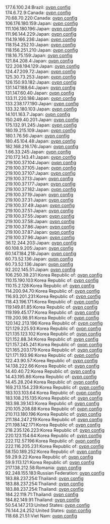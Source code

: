 177.6.100.24:Brazil: [ovpn config](vpn/177_6_100_24.ovpn)  
174.6.72.9:Canada: [ovpn config](vpn/174_6_72_9.ovpn)  
70.68.70.220:Canada: [ovpn config](vpn/70_68_70_220.ovpn)  
106.176.180.159:Japan: [ovpn config](vpn/106_176_180_159.ovpn)  
111.106.180.196:Japan: [ovpn config](vpn/111_106_180_196.ovpn)  
111.96.144.229:Japan: [ovpn config](vpn/111_96_144_229.ovpn)  
114.19.166.236:Japan: [ovpn config](vpn/114_19_166_236.ovpn)  
118.154.252.10:Japan: [ovpn config](vpn/118_154_252_10.ovpn)  
118.156.251.210:Japan: [ovpn config](vpn/118_156_251_210.ovpn)  
118.16.75.159:Japan: [ovpn config](vpn/118_16_75_159.ovpn)  
121.84.208.4:Japan: [ovpn config](vpn/121_84_208_4.ovpn)  
122.208.194.129:Japan: [ovpn config](vpn/122_208_194_129.ovpn)  
124.47.209.72:Japan: [ovpn config](vpn/124_47_209_72.ovpn)  
125.30.73.253:Japan: [ovpn config](vpn/125_30_73_253.ovpn)  
126.150.93.182:Japan: [ovpn config](vpn/126_150_93_182.ovpn)  
131.147.188.64:Japan: [ovpn config](vpn/131_147_188_64.ovpn)  
131.147.60.40:Japan: [ovpn config](vpn/131_147_60_40.ovpn)  
133.11.220.186:Japan: [ovpn config](vpn/133_11_220_186.ovpn)  
133.238.177.190:Japan: [ovpn config](vpn/133_238_177_190.ovpn)  
133.32.180.103:Japan: [ovpn config](vpn/133_32_180_103.ovpn)  
14.101.163.7:Japan: [ovpn config](vpn/14_101_163_7.ovpn)  
150.249.40.201:Japan: [ovpn config](vpn/150_249_40_201.ovpn)  
175.132.91.245:Japan: [ovpn config](vpn/175_132_91_245.ovpn)  
180.19.215.109:Japan: [ovpn config](vpn/180_19_215_109.ovpn)  
180.1.76.56:Japan: [ovpn config](vpn/180_1_76_56.ovpn)  
180.45.104.48:Japan: [ovpn config](vpn/180_45_104_48.ovpn)  
182.168.216.176:Japan: [ovpn config](vpn/182_168_216_176.ovpn)  
1.66.33.245:Japan: [ovpn config](vpn/1_66_33_245.ovpn)  
210.172.143.41:Japan: [ovpn config](vpn/210_172_143_41.ovpn)  
219.100.37.104:Japan: [ovpn config](vpn/219_100_37_104.ovpn)  
219.100.37.105:Japan: [ovpn config](vpn/219_100_37_105.ovpn)  
219.100.37.107:Japan: [ovpn config](vpn/219_100_37_107.ovpn)  
219.100.37.13:Japan: [ovpn config](vpn/219_100_37_13.ovpn)  
219.100.37.177:Japan: [ovpn config](vpn/219_100_37_177.ovpn)  
219.100.37.182:Japan: [ovpn config](vpn/219_100_37_182.ovpn)  
219.100.37.19:Japan: [ovpn config](vpn/219_100_37_19.ovpn)  
219.100.37.31:Japan: [ovpn config](vpn/219_100_37_31.ovpn)  
219.100.37.49:Japan: [ovpn config](vpn/219_100_37_49.ovpn)  
219.100.37.51:Japan: [ovpn config](vpn/219_100_37_51.ovpn)  
219.100.37.55:Japan: [ovpn config](vpn/219_100_37_55.ovpn)  
219.100.37.58:Japan: [ovpn config](vpn/219_100_37_58.ovpn)  
219.100.37.86:Japan: [ovpn config](vpn/219_100_37_86.ovpn)  
219.100.37.87:Japan: [ovpn config](vpn/219_100_37_87.ovpn)  
219.100.37.96:Japan: [ovpn config](vpn/219_100_37_96.ovpn)  
36.12.244.203:Japan: [ovpn config](vpn/36_12_244_203.ovpn)  
60.108.9.205:Japan: [ovpn config](vpn/60_108_9_205.ovpn)  
60.147.184.218:Japan: [ovpn config](vpn/60_147_184_218.ovpn)  
60.73.52.136:Japan: [ovpn config](vpn/60_73_52_136.ovpn)  
60.73.52.136:Japan: [ovpn config](vpn/60_73_52_136.ovpn)  
92.202.145.51:Japan: [ovpn config](vpn/92_202_145_51.ovpn)  
106.250.39.231:Korea Republic of: [ovpn config](vpn/106_250_39_231.ovpn)  
110.15.190.103:Korea Republic of: [ovpn config](vpn/110_15_190_103.ovpn)  
110.15.2.128:Korea Republic of: [ovpn config](vpn/110_15_2_128.ovpn)  
114.200.94.70:Korea Republic of: [ovpn config](vpn/114_200_94_70.ovpn)  
116.93.201.231:Korea Republic of: [ovpn config](vpn/116_93_201_231.ovpn)  
118.43.196.171:Korea Republic of: [ovpn config](vpn/118_43_196_171.ovpn)  
119.149.81.85:Korea Republic of: [ovpn config](vpn/119_149_81_85.ovpn)  
119.199.45.177:Korea Republic of: [ovpn config](vpn/119_199_45_177.ovpn)  
119.200.98.91:Korea Republic of: [ovpn config](vpn/119_200_98_91.ovpn)  
120.142.213.196:Korea Republic of: [ovpn config](vpn/120_142_213_196.ovpn)  
121.129.225.93:Korea Republic of: [ovpn config](vpn/121_129_225_93.ovpn)  
121.135.123.102:Korea Republic of: [ovpn config](vpn/121_135_123_102.ovpn)  
121.152.88.34:Korea Republic of: [ovpn config](vpn/121_152_88_34.ovpn)  
121.157.245.241:Korea Republic of: [ovpn config](vpn/121_157_245_241.ovpn)  
121.165.203.179:Korea Republic of: [ovpn config](vpn/121_165_203_179.ovpn)  
121.171.193.96:Korea Republic of: [ovpn config](vpn/121_171_193_96.ovpn)  
122.43.90.57:Korea Republic of: [ovpn config](vpn/122_43_90_57.ovpn)  
14.138.222.66:Korea Republic of: [ovpn config](vpn/14_138_222_66.ovpn)  
14.40.40.72:Korea Republic of: [ovpn config](vpn/14_40_40_72.ovpn)  
14.43.195.86:Korea Republic of: [ovpn config](vpn/14_43_195_86.ovpn)  
14.45.28.204:Korea Republic of: [ovpn config](vpn/14_45_28_204.ovpn)  
169.213.154.239:Korea Republic of: [ovpn config](vpn/169_213_154_239.ovpn)  
183.103.103.64:Korea Republic of: [ovpn config](vpn/183_103_103_64.ovpn)  
183.108.215.135:Korea Republic of: [ovpn config](vpn/183_108_215_135.ovpn)  
183.98.39.143:Korea Republic of: [ovpn config](vpn/183_98_39_143.ovpn)  
210.105.208.88:Korea Republic of: [ovpn config](vpn/210_105_208_88.ovpn)  
210.113.180.196:Korea Republic of: [ovpn config](vpn/210_113_180_196.ovpn)  
211.184.247.219:Korea Republic of: [ovpn config](vpn/211_184_247_219.ovpn)  
211.198.142.171:Korea Republic of: [ovpn config](vpn/211_198_142_171.ovpn)  
218.235.126.223:Korea Republic of: [ovpn config](vpn/218_235_126_223.ovpn)  
220.123.154.64:Korea Republic of: [ovpn config](vpn/220_123_154_64.ovpn)  
222.112.57.196:Korea Republic of: [ovpn config](vpn/222_112_57_196.ovpn)  
222.116.205.231:Korea Republic of: [ovpn config](vpn/222_116_205_231.ovpn)  
58.150.189.252:Korea Republic of: [ovpn config](vpn/58_150_189_252.ovpn)  
59.29.9.22:Korea Republic of: [ovpn config](vpn/59_29_9_22.ovpn)  
59.9.113.121:Korea Republic of: [ovpn config](vpn/59_9_113_121.ovpn)  
217.138.212.58:Romania: [ovpn config](vpn/217_138_212_58.ovpn)  
92.248.155.183:Russian Federation: [ovpn config](vpn/92_248_155_183.ovpn)  
183.88.237.254:Thailand: [ovpn config](vpn/183_88_237_254.ovpn)  
183.88.237.254:Thailand: [ovpn config](vpn/183_88_237_254.ovpn)  
183.88.237.254:Thailand: [ovpn config](vpn/183_88_237_254.ovpn)  
184.22.119.71:Thailand: [ovpn config](vpn/184_22_119_71.ovpn)  
184.82.149.91:Thailand: [ovpn config](vpn/184_82_149_91.ovpn)  
50.54.147.213:United States: [ovpn config](vpn/50_54_147_213.ovpn)  
76.144.24.252:United States: [ovpn config](vpn/76_144_24_252.ovpn)  
118.68.21.51:Viet Nam: [ovpn config](vpn/118_68_21_51.ovpn)  
